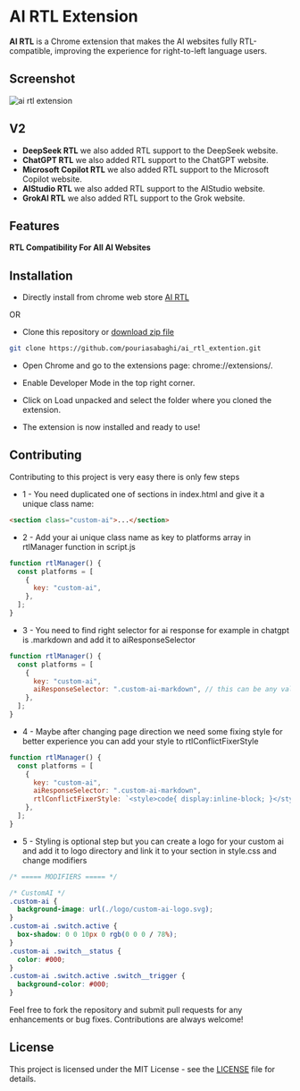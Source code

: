 # AI RTL Extension

**AI RTL** is a Chrome extension that makes the AI websites fully RTL-compatible, improving the experience for right-to-left language users.

## Screenshot

![ai rtl extension](https://raw.github.com/pouriasabaghi/ai_rtl_extention/main/screenshot.png)

## V2

- **DeepSeek RTL** we also added RTL support to the DeepSeek website.
- **ChatGPT RTL** we also added RTL support to the ChatGPT website.
- **Microsoft Copilot RTL** we also added RTL support to the Microsoft Copilot website.
- **AIStudio RTL** we also added RTL support to the AIStudio website.
- **GrokAI RTL** we also added RTL support to the Grok website.

## Features

**RTL Compatibility For All AI Websites**

## Installation

- Directly install from chrome web store
  [AI RTL](https://chromewebstore.google.com/detail/ai-rtl/bnholfbcjkocimkdgnbfjhopklnedgim?hl=en-US&utm_source=ext_sidebar)

OR
- Clone this repository or [download zip file](https://github.com/pouriasabaghi/ai_rtl_extension/archive/refs/heads/main.zip)

```bash
git clone https://github.com/pouriasabaghi/ai_rtl_extention.git
```

- Open Chrome and go to the extensions page: chrome://extensions/.

- Enable Developer Mode in the top right corner.

- Click on Load unpacked and select the folder where you cloned the extension.

- The extension is now installed and ready to use!

## Contributing

Contributing to this project is very easy there is only few steps

- 1 - You need duplicated one of sections in index.html and give it a unique class name:

```html
<section class="custom-ai">...</section>
```

- 2 - Add your ai unique class name as key to platforms array in rtlManager function in script.js

```javascript
function rtlManager() {
  const platforms = [
    {
      key: "custom-ai",
    },
  ];
}
```

- 3 - You need to find right selector for ai response for example in chatgpt is .markdown and add it to aiResponseSelector

```javascript
function rtlManager() {
  const platforms = [
    {
      key: "custom-ai",
      aiResponseSelector: ".custom-ai-markdown", // this can be any valid selector
    },
  ];
}
```

- 4 - Maybe after changing page direction we need some fixing style for better experience you can add your style to rtlConflictFixerStyle

```javascript
function rtlManager() {
  const platforms = [
    {
      key: "custom-ai",
      aiResponseSelector: ".custom-ai-markdown",
      rtlConflictFixerStyle: `<style>code{ display:inline-block; }</style>`,
    },
  ];
}
```

- 5 - Styling is optional step but you can create a logo for your custom ai and add it to logo directory and link it to your section in style.css and change modifiers

```css
/* ===== MODIFIERS ===== */

/* CustomAI */
.custom-ai {
  background-image: url(./logo/custom-ai-logo.svg);
}
.custom-ai .switch.active {
  box-shadow: 0 0 10px 0 rgb(0 0 0 / 78%);
}
.custom-ai .switch__status {
  color: #000;
}
.custom-ai .switch.active .switch__trigger {
  background-color: #000;
}
```

Feel free to fork the repository and submit pull requests for any enhancements or bug fixes. Contributions are always welcome!

## License

This project is licensed under the MIT License - see the [LICENSE](./LICENSE) file for details.
